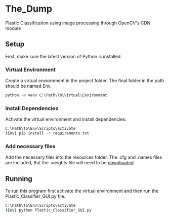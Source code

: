 # The_Dump
Plastic Classification using image processing through OpenCV's CDN module 

## Setup

First, make sure the latest version of Python is installed.

### Virtual Environment

Create a virtual enviornment in the project folder. The final folder in the path should be named Env.

```bash
python -m venv C:\Path\To\Virtual\Environment
```

### Install Dependencies

Activate the virtual environment and install dependencies:

```bash
C:\Path\To\Env\Scripts\activate
(Env) pip install -r requirements.txt
```

### Add necessary files

Add the necessary files into the resources folder. The .cfg and .names files are included, But the .weights file will need to be [downloaded](https://drive.google.com/open?id=1wjsJfALPRW9w1FvDqGvXg4aZbWUEO7ef).

## Running
To run this program first activate the virtual environment and then run the Plastic_Classifier_GUI.py file.

```bash
C:\Path\To\Env\Scripts\activate
(Env) python Plastic_Classifier_GUI.py
```